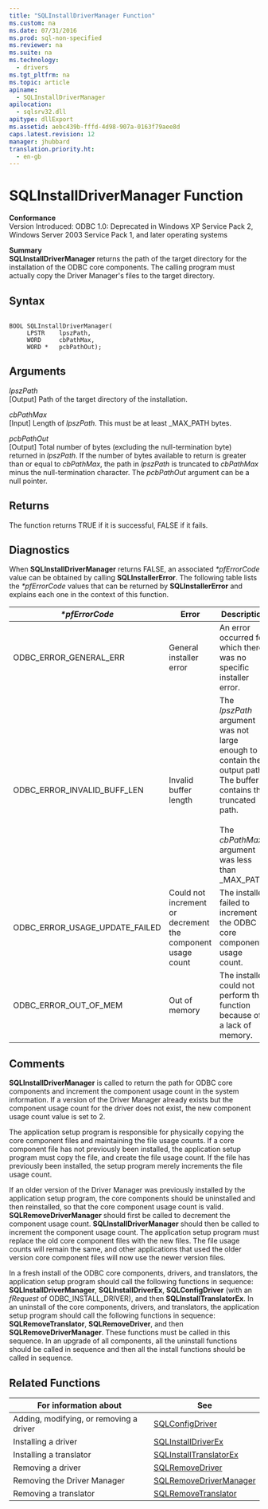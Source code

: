 ```yaml
---
title: "SQLInstallDriverManager Function"
ms.custom: na
ms.date: 07/31/2016
ms.prod: sql-non-specified
ms.reviewer: na
ms.suite: na
ms.technology: 
  - drivers
ms.tgt_pltfrm: na
ms.topic: article
apiname: 
  - SQLInstallDriverManager
apilocation: 
  - sqlsrv32.dll
apitype: dllExport
ms.assetid: aebc439b-fffd-4d98-907a-0163f79aee8d
caps.latest.revision: 12
manager: jhubbard
translation.priority.ht: 
  - en-gb
---
```

# SQLInstallDriverManager Function
**Conformance**  
 Version Introduced: ODBC 1.0: Deprecated in Windows XP Service Pack 2, Windows Server 2003 Service Pack 1, and later operating systems  
  
 **Summary**  
 **SQLInstallDriverManager** returns the path of the target directory for the installation of the ODBC core components. The calling program must actually copy the Driver Manager's files to the target directory.  
  
## Syntax  
  
```  
  
BOOL SQLInstallDriverManager(  
     LPSTR    lpszPath,  
     WORD     cbPathMax,  
     WORD *   pcbPathOut);  
```  
  
## Arguments  
 *lpszPath*  
 [Output] Path of the target directory of the installation.  
  
 *cbPathMax*  
 [Input] Length of *lpszPath*. This must be at least _MAX_PATH bytes.  
  
 *pcbPathOut*  
 [Output] Total number of bytes (excluding the null-termination byte) returned in *lpszPath*. If the number of bytes available to return is greater than or equal to *cbPathMax*, the path in *lpszPath* is truncated to *cbPathMax* minus the null-termination character. The *pcbPathOut* argument can be a null pointer.  
  
## Returns  
 The function returns TRUE if it is successful, FALSE if it fails.  
  
## Diagnostics  
 When **SQLInstallDriverManager** returns FALSE, an associated *\*pfErrorCode* value can be obtained by calling **SQLInstallerError**. The following table lists the *\*pfErrorCode* values that can be returned by **SQLInstallerError** and explains each one in the context of this function.  
  
|*\*pfErrorCode*|Error|Description|  
|---------------------|-----------|-----------------|  
|ODBC_ERROR_GENERAL_ERR|General installer error|An error occurred for which there was no specific installer error.|  
|ODBC_ERROR_INVALID_BUFF_LEN|Invalid buffer length|The *lpszPath* argument was not large enough to contain the output path. The buffer contains the truncated path.<br /><br /> The *cbPathMax* argument was less than _MAX_PATH.|  
|ODBC_ERROR_USAGE_UPDATE_FAILED|Could not increment or decrement the component usage count|The installer failed to increment the ODBC core component usage count.|  
|ODBC_ERROR_OUT_OF_MEM|Out of memory|The installer could not perform the function because of a lack of memory.|  
  
## Comments  
 **SQLInstallDriverManager** is called to return the path for ODBC core components and increment the component usage count in the system information. If a version of the Driver Manager already exists but the component usage count for the driver does not exist, the new component usage count value is set to 2.  
  
 The application setup program is responsible for physically copying the core component files and maintaining the file usage counts. If a core component file has not previously been installed, the application setup program must copy the file, and create the file usage count. If the file has previously been installed, the setup program merely increments the file usage count.  
  
 If an older version of the Driver Manager was previously installed by the application setup program, the core components should be uninstalled and then reinstalled, so that the core component usage count is valid. **SQLRemoveDriverManager** should first be called to decrement the component usage count. **SQLInstallDriverManager** should then be called to increment the component usage count. The application setup program must replace the old core component files with the new files. The file usage counts will remain the same, and other applications that used the older version core component files will now use the newer version files.  
  
 In a fresh install of the ODBC core components, drivers, and translators, the application setup program should call the following functions in sequence: **SQLInstallDriverManager**, **SQLInstallDriverEx**, **SQLConfigDriver** (with an *fRequest* of ODBC_INSTALL_DRIVER), and then **SQLInstallTranslatorEx**. In an uninstall of the core components, drivers, and translators, the application setup program should call the following functions in sequence: **SQLRemoveTranslator**, **SQLRemoveDriver**, and then **SQLRemoveDriverManager**. These functions must be called in this sequence. In an upgrade of all components, all the uninstall functions should be called in sequence and then all the install functions should be called in sequence.  
  
## Related Functions  
  
|For information about|See|  
|---------------------------|---------|  
|Adding, modifying, or removing a driver|[SQLConfigDriver](../content/SQLConfigDriver-Function.md)|  
|Installing a driver|[SQLInstallDriverEx](../content/SQLInstallDriverEx-Function.md)|  
|Installing a translator|[SQLInstallTranslatorEx](../content/SQLInstallTranslatorEx-Function.md)|  
|Removing a driver|[SQLRemoveDriver](../content/SQLRemoveDriver-Function.md)|  
|Removing the Driver Manager|[SQLRemoveDriverManager](../content/SQLRemoveDriverManager-Function.md)|  
|Removing a translator|[SQLRemoveTranslator](../content/SQLRemoveTranslator-Function.md)|